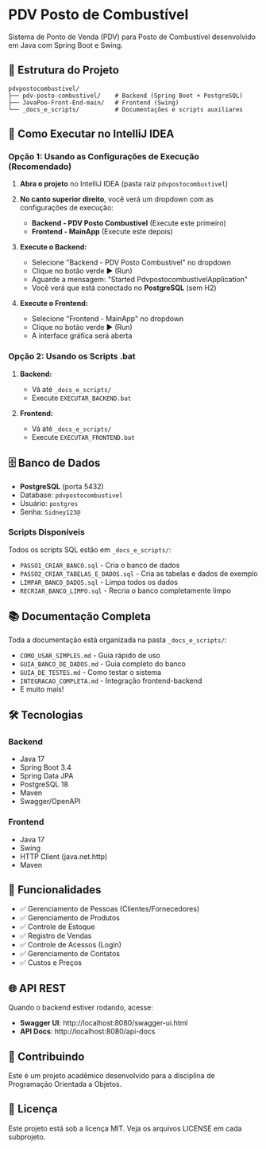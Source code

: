 # PDV Posto de Combustível

Sistema de Ponto de Venda (PDV) para Posto de Combustível desenvolvido em Java com Spring Boot e Swing.

## 📁 Estrutura do Projeto

```
pdvpostocombustivel/
├── pdv-posto-combustivel/    # Backend (Spring Boot + PostgreSQL)
├── JavaPoo-Front-End-main/   # Frontend (Swing)
└── _docs_e_scripts/          # Documentações e scripts auxiliares
```

## 🚀 Como Executar no IntelliJ IDEA

### Opção 1: Usando as Configurações de Execução (Recomendado)

1. **Abra o projeto** no IntelliJ IDEA (pasta raiz `pdvpostocombustivel`)

2. **No canto superior direito**, você verá um dropdown com as configurações de execução:
   - **Backend - PDV Posto Combustivel** (Execute este primeiro)
   - **Frontend - MainApp** (Execute este depois)

3. **Execute o Backend:**
   - Selecione "Backend - PDV Posto Combustivel" no dropdown
   - Clique no botão verde ▶️ (Run)
   - Aguarde a mensagem: "Started PdvpostocombustivelApplication"
   - Você verá que está conectado no **PostgreSQL** (sem H2)

4. **Execute o Frontend:**
   - Selecione "Frontend - MainApp" no dropdown
   - Clique no botão verde ▶️ (Run)
   - A interface gráfica será aberta

### Opção 2: Usando os Scripts .bat

1. **Backend:**
   - Vá até `_docs_e_scripts/`
   - Execute `EXECUTAR_BACKEND.bat`

2. **Frontend:**
   - Vá até `_docs_e_scripts/`
   - Execute `EXECUTAR_FRONTEND.bat`

## 🗄️ Banco de Dados

- **PostgreSQL** (porta 5432)
- Database: `pdvpostocombustivel`
- Usuário: `postgres`
- Senha: `Sidney123@`

### Scripts Disponíveis

Todos os scripts SQL estão em `_docs_e_scripts/`:
- `PASSO1_CRIAR_BANCO.sql` - Cria o banco de dados
- `PASSO2_CRIAR_TABELAS_E_DADOS.sql` - Cria as tabelas e dados de exemplo
- `LIMPAR_BANCO_DADOS.sql` - Limpa todos os dados
- `RECRIAR_BANCO_LIMPO.sql` - Recria o banco completamente limpo

## 📚 Documentação Completa

Toda a documentação está organizada na pasta `_docs_e_scripts/`:

- `COMO_USAR_SIMPLES.md` - Guia rápido de uso
- `GUIA_BANCO_DE_DADOS.md` - Guia completo do banco
- `GUIA_DE_TESTES.md` - Como testar o sistema
- `INTEGRACAO_COMPLETA.md` - Integração frontend-backend
- E muito mais!

## 🛠️ Tecnologias

### Backend
- Java 17
- Spring Boot 3.4
- Spring Data JPA
- PostgreSQL 18
- Maven
- Swagger/OpenAPI

### Frontend
- Java 17
- Swing
- HTTP Client (java.net.http)
- Maven

## 📝 Funcionalidades

- ✅ Gerenciamento de Pessoas (Clientes/Fornecedores)
- ✅ Gerenciamento de Produtos
- ✅ Controle de Estoque
- ✅ Registro de Vendas
- ✅ Controle de Acessos (Login)
- ✅ Gerenciamento de Contatos
- ✅ Custos e Preços

## 🌐 API REST

Quando o backend estiver rodando, acesse:
- **Swagger UI**: http://localhost:8080/swagger-ui.html
- **API Docs**: http://localhost:8080/api-docs

## 🤝 Contribuindo

Este é um projeto acadêmico desenvolvido para a disciplina de Programação Orientada a Objetos.

## 📄 Licença

Este projeto está sob a licença MIT. Veja os arquivos LICENSE em cada subprojeto.
